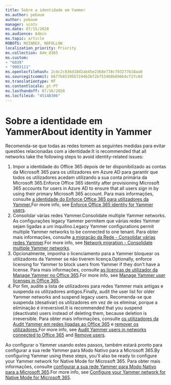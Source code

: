 ```yaml
---
title: Sobre a identidade em Yammer
ms.author: pebaum
author: pebaum
manager: scotv
ms.date: 07/15/2020
ms.audience: Admin
ms.topic: article
ROBOTS: NOINDEX, NOFOLLOW
localization_priority: Priority
ms.collection: Adm_O365
ms.custom:
- "6039"
- "9003111"
ms.openlocfilehash: 2c4c2c836d18d2ab45e2368e778c793277b18aa0
ms.sourcegitcommit: b677b85395b7244b2bf2b753468b696b4cf27c8d
ms.translationtype: MT
ms.contentlocale: pt-PT
ms.lasthandoff: 07/16/2020
ms.locfileid: "45148306"
---
```

# <a name="about-identity-in-yammer"></a><span data-ttu-id="9cb91-102">Sobre a identidade em Yammer</span><span class="sxs-lookup"><span data-stu-id="9cb91-102">About identity in Yammer</span></span>

<span data-ttu-id="9cb91-103">Recomenda-se que todas as redes tomem as seguintes medidas para evitar questões relacionadas com a identidade:</span><span class="sxs-lookup"><span data-stu-id="9cb91-103">It is recommended that all networks take the following steps to avoid identity-related issues:</span></span>

1. <span data-ttu-id="9cb91-104">Impor a identidade do Office 365 depois de ter disponibilizado as contas da Microsoft 365 para os utilizadores em Azure AD para garantir que todos os utilizadores acedam utilizando a sua conta primária da Microsoft 365.</span><span class="sxs-lookup"><span data-stu-id="9cb91-104">Enforce Office 365 identity after provisioning Microsoft 365 accounts for users in Azure AD to ensure that all users sign in by using their primary Microsoft 365 account.</span></span> <span data-ttu-id="9cb91-105">Para mais informações, consulte [a identidade do Enforce Office 365 para utilizadores da Yammer.](https://docs.microsoft.com/yammer/configure-your-yammer-network/enforce-office-365-identity)</span><span class="sxs-lookup"><span data-stu-id="9cb91-105">For more info, see [Enforce Office 365 identity for Yammer users](https://docs.microsoft.com/yammer/configure-your-yammer-network/enforce-office-365-identity).</span></span>
2. <span data-ttu-id="9cb91-106">Consolidar várias redes Yammer.</span><span class="sxs-lookup"><span data-stu-id="9cb91-106">Consolidate multiple Yammer networks.</span></span> <span data-ttu-id="9cb91-107">As configurações legacy Yammer permitem que várias redes Yammer sejam ligadas a um inquilino.</span><span class="sxs-lookup"><span data-stu-id="9cb91-107">Legacy Yammer configurations permit multiple Yammer networks to be connected to one tenant.</span></span> <span data-ttu-id="9cb91-108">Para obter mais informações, consulte [a migração da Rede - Consolidar várias redes Yammer](https://docs.microsoft.com/yammer/configure-your-yammer-network/consolidate-multiple-yammer-networks).</span><span class="sxs-lookup"><span data-stu-id="9cb91-108">For more info, see [Network migration - Consolidate multiple Yammer networks](https://docs.microsoft.com/yammer/configure-your-yammer-network/consolidate-multiple-yammer-networks).</span></span>
3. <span data-ttu-id="9cb91-109">Opcionalmente, imponha o licenciamento para a Yammer bloquear os utilizadores da Yammer se não tiverem licença.</span><span class="sxs-lookup"><span data-stu-id="9cb91-109">Optionally, enforce licensing for Yammer to block users from Yammer if they don't have a license.</span></span> <span data-ttu-id="9cb91-110">Para mais informações, consulte [as licenças de utilizador da Manage Yammer no Office 365](https://docs.microsoft.com/yammer/manage-yammer-users/manage-yammer-licenses-in-office-365).</span><span class="sxs-lookup"><span data-stu-id="9cb91-110">For more info, see [Manage Yammer user licenses in Office 365](https://docs.microsoft.com/yammer/manage-yammer-users/manage-yammer-licenses-in-office-365).</span></span>
4. <span data-ttu-id="9cb91-111">Por fim, audite a lista de utilizadores para redes Yammer mais antigas e suspenda os utilizadores antigos.</span><span class="sxs-lookup"><span data-stu-id="9cb91-111">Finally, audit the user list for older Yammer networks and suspend legacy users.</span></span> <span data-ttu-id="9cb91-112">Recomenda-se que suspenda (desativar) os utilizadores em vez de os eliminar, porque a eliminação é irreversível.</span><span class="sxs-lookup"><span data-stu-id="9cb91-112">It is recommended that you suspend (deactivate) users instead of deleting them, because deletion is irreversible.</span></span> <span data-ttu-id="9cb91-113">Para obter mais informações, consulte [os utilizadores da Audit Yammer em redes ligadas ao Office 365](https://docs.microsoft.com/yammer/manage-yammer-users/audit-users-connected-to-office-365) e [remover os utilizadores.](https://docs.microsoft.com/yammer/manage-yammer-users/add-block-or-remove-users#remove-users)</span><span class="sxs-lookup"><span data-stu-id="9cb91-113">For more info, see [Audit Yammer users in networks connected to Office 365](https://docs.microsoft.com/yammer/manage-yammer-users/audit-users-connected-to-office-365) and [Remove users](https://docs.microsoft.com/yammer/manage-yammer-users/add-block-or-remove-users#remove-users).</span></span>

<span data-ttu-id="9cb91-114">Ao configurar o Yammer usando estes passos, também estará pronto para configurar a sua rede Yammer para Modo Nativo para a Microsoft 365.</span><span class="sxs-lookup"><span data-stu-id="9cb91-114">By configuring Yammer using these steps, you'll also be ready to configure your Yammer network for Native Mode for Microsoft 365.</span></span> <span data-ttu-id="9cb91-115">Para obter mais informações, consulte [configurar a sua rede Yammer para Modo Nativo para a Microsoft 365](https://docs.microsoft.com/yammer/configure-your-yammer-network/native-mode).</span><span class="sxs-lookup"><span data-stu-id="9cb91-115">For more info, see [Configure your Yammer network for Native Mode for Microsoft 365](https://docs.microsoft.com/yammer/configure-your-yammer-network/native-mode).</span></span>